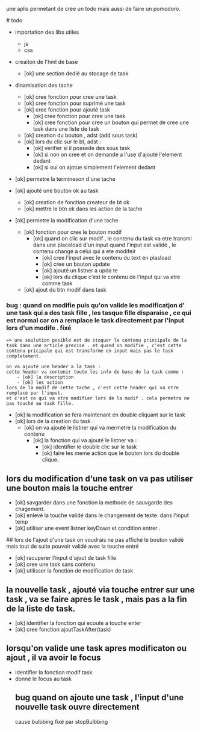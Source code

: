 une aplis permetant de cree un todo mais aussi de faire un pomodoro.

# todo
- importation des libs utiles
    - js
    - css
- creaiton de l'hml de base
    - [ok] une section dedié au stocage de task
- dinamisation des tache
    - [ok] cree fonction pour cree une task
    - [ok] cree fonction pour suprimé une task
    - [ok] cree fonction pour ajouté task
        - [ok] cree fonction pour cree une task
        - [ok] cree fonction pour cree un bouton qui permet de cree une task dans une liste de task
    - [ok] creation du bouton , adst (add sous task)
    - [ok] lors du clic sur le bt, adst :
        - [ok] verifier si il possede des sous task
        - [ok] si non on cree et on demande a l'use d'ajouté l'element dedant
        - [ok] si oui on ajotue simplement l'element dedant

- [ok] permetre la termineson d'une tache
- [ok] ajouté une bouton ok au task
    - [ok] creation de fonction createur de bt ok
    - [ok] mettre le btn ok dans les action de la tache

- [ok] permetre la modification d'une tache
    - [ok] fonction pour cree le bouton modif
        - [ok] quand on clic sur modif , le contenu du task va etre transmi dans une placeload d'un input quand l'input est validé , le contenu change a celui qui a ete modifeir
            - [ok] cree l'input avec le contenu du text en plasload
            - [ok] cree un bouton update
            - [ok] ajouté un listner a upda te 
            - [ok] lors du clique c'est le contenu de l'input qui va etre comme task
    - [ok] ajout du btn modif dans task

### bug : quand on modifie puis qu'on valide les modificatjon d' une task qui a des task fille , les tasque fille disparaise , ce qui est normal car on a remplace le task directement par l'input lors d'un modife . **fixé**
    => une soulution posible est de stoquer le contenu principale de la task dans une article precise . et quand on modifie , c'est cette contenu pricipale qui est transforme en input mais pas le task completement.

    on va ajouté une header a la task :
    cette header va contenir toute les info de base de la task comme :
        - [ok] la description 
        - [ok] les action
    lors de la modif de cette tache , c'est cette header qui va etre remplacé par l'input.
    et c'est ce qui va etre modifier lors de la modif . cela permetra ne pas touché au task fille.
- [ok] la modification se fera maintenant en double cliquant sur le task
- [ok] lors de la creation du task :
    - [ok] on va ajouté le listner qui va mermetre la modification du contenu
        - [ok] la fonction qui va ajouté le listner va :
            - [ok] identifier le double clic sur le task
            - [ok] faire les meme action que le bouton lors du double clique.

## lors du modification d'une task on va pas utiliser une bouton mais la touche entrer
- [ok] savgarder dans une fonction la methode de sauvgarde des chagement.
- [ok] enlevé la touche validé dans le changement de texte. dans l'input temp
- [ok] utiliser une event listner keyDown et condition entrer . 

## lors de l'ajout d'une task on voudrais ne pas affiché le bouton validé mais tout de suite pouvoir validé avec la touche entré
- [ok] racuperer l'input d'ajout de task fille 
- [ok] cree une task sans contenu
- [ok] utilisser la fonction de modification de task

## la nouvelle task , ajouté via touche entrer sur une task , va se faire apres le task , mais pas a la fin de la liste de task.
- [ok] identifier la fonction qui ecoute a touche enter
- [ok] cree fonction ajoutTaskAfter(task)

## lorsqu'on valide une task apres modificaton ou ajout , il va avoir le focus
- identifier la fonction modif task  
- donné le focus au task 
    ## bug quand on ajoute une task , l'input d'une nouvelle task ouvre directement
    cause bulbbing
    fixé par stopBulbbing